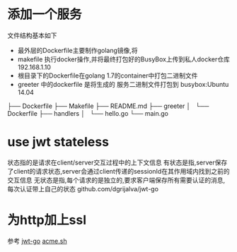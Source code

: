 # 添加一个服务
文件结构基本如下
- 最外层的Dockerfile主要制作golang镜像,将
- makefile 执行docker操作,并将最终打包好的BusyBox上传到私人docker仓库 192.168.1.10
- 根目录下的Dockerfile在golang 1.7的container中打包二进制文件
- greeter 中的dockerfile 是将生成的 服务二进制文件打包到 busybox:Ubuntu 14.04

├── Dockerfile
├── Makefile
├── README.md
├── greeter
│   └── Dockerfile
├── handlers
│   └── hello.go
└── main.go

# use jwt stateless 
状态指的是请求在client/server交互过程中的上下文信息
有状态是指,server保存了client的请求状态,server会通过client传递的sessionId在其作用域内找到之前的交互信息
无状态是指,每个请求的是独立的,要求客户端保存所有需要认证的消息,每次认证带上自己的状态
github.com/dgrijalva/jwt-go

# 为http加上ssl 


参考
[jwt-go](https://godoc.org/github.com/dgrijalva/jwt-go#example-Parse--Hmac)
[acme.sh](https://github.com/Neilpang/acme.sh)